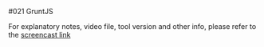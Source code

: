 #021 GruntJS

For explanatory notes, video file, tool version and other info, please refer to the [screencast link](http://build-podcast.com/gruntjs/)

